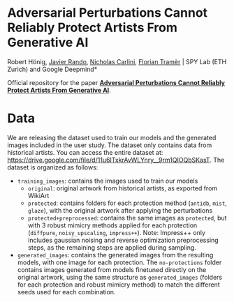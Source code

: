 # Adversarial Perturbations Cannot Reliably Protect Artists From Generative AI

Robert Hönig, [Javier Rando](https://javirando.com/), [Nicholas Carlini](https://nicholas.carlini.com), [Florian Tramèr](https://floriantramer.com/) | SPY Lab (ETH Zurich) and Google Deepmind*

Official repository for the paper [**Adversarial Perturbations Cannot Reliably Protect Artists From Generative AI**]().

# Data

We are releasing the dataset used to train our models and the generated images included in the user study. The dataset only contains data from historical artists. You can access the entire dataset at: https://drive.google.com/file/d/11u6ITxkrAvWLYnry__9rm1QIOQbSKasT. The dataset is organized as follows:

* `training_images`: contains the images used to train our models
    * `original`: original artwork from historical artists, as exported from WikiArt
    * `protected`: contains folders for each protection method (`antidb`, `mist`, `glaze`), with the original artwork after applying the perturbations
    * `protected+preprocessed`: contains the same images as `protected`, but with 3 robust mimicry methods applied for each protection (`diffpure`, `noisy_upscaling`, `impress++`). Note: Impress++ only includes gaussian noising and reverse optimization preprocessing steps, as the remaining steps are applied during sampling.
* `generated_images`: contains the generated images from the resulting models, with one image for each protection. The `no-protections` folder contains images generated from models finetuned directly on the original artwork, using the same structure as `generated_images` (folders for each protection and robust mimicry method) to match the different seeds used for each combination.

